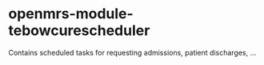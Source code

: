 # openmrs-module-tebowcurescheduler
Contains scheduled tasks for requesting admissions, patient discharges, ...
